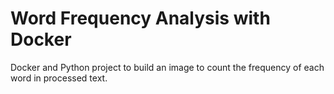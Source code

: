 # Word Frequency Analysis with Docker
Docker and Python project to build an image to count the frequency of each word in processed text.
